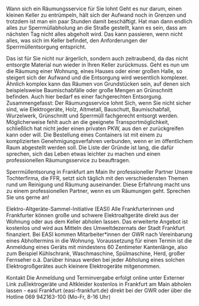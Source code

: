 Wann sich ein Räumungsservice für Sie lohnt
Geht es nur darum, einen kleinen Keller zu entrümpeln, hält sich der Aufwand noch in Grenzen und trotzdem ist man ein paar Stunden damit beschäftigt. Hat man dann endlich alles zur Sperrmüllabholung an die Straße gestellt, kann es sein, dass am nächsten Tag nicht alles abgeholt wird. Das kann passieren, wenn nicht alles, was sich im Keller befindet, den Anforderungen der Sperrmüllentsorgung entspricht.

Das ist für Sie nicht nur ärgerlich, sondern auch zeitraubend, da das nicht entsorgte Material nun wieder in Ihren Keller zurückmuss. Geht es nun um die Räumung einer Wohnung, eines Hauses oder einer großen Halle, so steigert sich der Aufwand und die Entsorgung wird wesentlich komplexer.
Ähnlich komplex kann das Räumen von Grundstücken sein, auf denen sich beispielsweise Baumischabfälle oder große Mengen an Grünschnitt befinden. Auch hier bedarf es einer fachgerechten Entsorgung.
Zusammengefasst: Der Räumungsservice lohnt Sich, wenn Sie nicht sicher sind, wie Elektrogeräte, Holz, Altmetall, Bauschutt, Baumischabfall, Wurzelwerk, Grünschnitt und Sperrmüll fachgerecht entsorgt werden. Möglicherweise fehlt auch an die geeignete Transportmöglichkeit, schließlich hat nicht jeder einen privaten PKW, aus den er zurückgreifen kann oder will. Die Bestellung eines Containers ist mit einem zu komplizierten Genehmigungsverfahren verbunden, wenn er im öffentlichem Raum abgestellt werden soll. Die Liste der Gründe ist lang, die dafür sprechen, sich das Leben etwas leichter zu machen und einen professionellen Räumungsservice zu beauftragen.

Sperrmüllentsorung in Frankfurt am Main 
Ihr professioneller Partner
Unsere Tochterfirma, die FFR, setzt sich täglich mit den verschiedensten Themen rund um Reinigung und Räumung auseinander. Diese Erfahrung macht uns zu einem professionellen Partner, wenn es um Räumungen geht. Sprechen Sie uns gerne an!

Elektro-Altgeräte-Sammel-Initiative (EASI)
Alle Frankfurterinnen und Frankfurter können große und schwere Elektroaltgeräte direkt aus der Wohnung oder aus dem Keller abholen lassen. Das erweiterte Angebot ist kostenlos und wird aus Mitteln des Umweltdezernats der Stadt Frankfurt finanziert. Bei EASI kommen Mitarbeiter*innen der GWR nach Vereinbarung eines Abholtermins in die Wohnung. Voraussetzung für einen Termin ist die Anmeldung eines Geräts mit mindestens 60 Zentimeter Kantenlänge, also zum Beispiel Kühlschrank, Waschmaschine, Spülmaschine, Herd, großer Fernseher o.ä. Darüber hinaus werden bei jeder Abholung eines solchen Elektrogroßgerätes auch kleinere Elektrogeräte mitgenommen.

Kontakt
Die Anmeldung und Terminvergabe erfolgt online unter
Externer Link zuElektrogeräte und Altkleider kostenlos in Frankfurt am Main abholen lassen - easi Frankfurt (easi-frankfurt.de)
 direkt bei der GWR oder über die Hotline 069 942163-100 (Mo-Fr, 8-16 Uhr)


